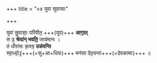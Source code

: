 +++
title = "०४ युवा सुवासाः"

+++

युवा॑ सु॒वासाः॒ परि॑वीत॒ +++(यूप)+++ **आगा॒त्**  
स उ॒ **श्रेया॑न् भवति॒** जाय॑मानः ।  
तं धीरा॑सः क॒वय॒ **उन्न॑यन्ति**  
स्वा॒ध्यो॒३॒॑+++(=सु+आ+धियः)+++ मन॑सा देव॒यन्तः॑+++(=देवकामाः)+++ ॥
